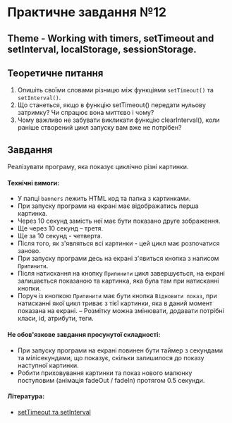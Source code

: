 # Практичне завдання №12

## Theme - Working with timers, setTimeout and setInterval, localStorage, sessionStorage.

## Теоретичне питання

1. Опишіть своїми словами різницю між функціями `setTimeout()` та `setInterval()`.
2. Що станеться, якщо в функцію setTimeout() передати нульову затримку? Чи спрацює вона миттєво і чому?
3. Чому важливо не забувати викликати функцію clearInterval(), коли раніше створений цикл запуску вам вже не потрібен?

## Завдання

Реалізувати програму, яка показує циклічно різні картинки.

#### Технічні вимоги:
- У папці `banners` лежить HTML код та папка з картинками.
- При запуску програми на екрані має відображатись перша картинка.
- Через 10 секунд замість неї має бути показано друге зображення.
- Ще через 10 секунд – третя.
- Ще за 10 секунд - четверта.
- Після того, як з'являться всі картинки - цей цикл має розпочатися заново.
- При запуску програми десь на екрані з'явиться кнопка з написом `Припинити`.
- Після натискання на кнопку `Припинити` цикл завершується, на екрані залишається показаною та картинка, яка була там при натисканні кнопки.
- Поруч із кнопкою `Припинити` має бути кнопка `Відновити показ`, при натисканні якої цикл триває з тієї картинки, яка в даний момент показана на екрані.
– Розмітку можна змінювати, додавати потрібні класи, id, атрибути, теги.

#### Не обов'язкове завдання просунутої складності:
- При запуску програми на екрані повинен бути таймер з секундами та мілісекундами, що показує, скільки залишилося до показу наступної картинки.
- Робити приховування картинки та показ нового малюнку поступовим (анімація fadeOut / fadeIn) протягом 0.5 секунди.

#### Література:
- [setTimeout та setInterval](https://learn.javascript.ru/settimeout-setinterval)


<!-- #Теоретический вопрос

1. Опишите своими словами разницу между функциями `setTimeout()` и `setInterval()`.
2. Что произойдет, если в функцию `setTimeout()` передать нулевую задержку? Сработает ли она мгновенно, и почему?
3. Почему важно не забывать вызывать функцию `clearInterval()`, когда ранее созданный цикл запуска вам уже не нужен?

## Задание

Реализовать программу, показывающую циклично разные картинки.

#### Технические требования:
- В папке `banners` лежит HTML код и папка с картинками.
- При запуске программы на экране должна отображаться первая картинка.
- Через 10 секунд вместо нее должна быть показана вторая картинка.
- Еще через 10 секунд - третья.
- Еще через 10 секунд - четвертая.
- После того, как покажутся все картинки - этот цикл должен начаться заново.
- При запуске программы где-то на экране должна появиться кнопка с надписью `Прекратить`.
- По нажатию на кнопку `Прекратить` цикл завершается, на экране остается показанной та картинка, которая была там при нажатии кнопки.
- Рядом с кнопкой `Прекратить` должна быть кнопка `Возобновить показ`, при нажатии которой цикл продолжается с той картинки, которая в данный момент показана на экране.
- Разметку можно менять, добавлять нужные классы, id, атрибуты, теги.

#### Не обязательное задание продвинутой сложности:
- При запуске программы на экране должен быть таймер с секундами и миллисекундами, показывающий сколько осталось до показа следующей картинки.
- Делать скрытие картинки и показывание новой картинки постепенным (анимация fadeOut / fadeIn) в течение 0.5 секунды.

#### Литература:
- [setTimeout и setInterval](https://learn.javascript.ru/settimeout-setinterval) -->
